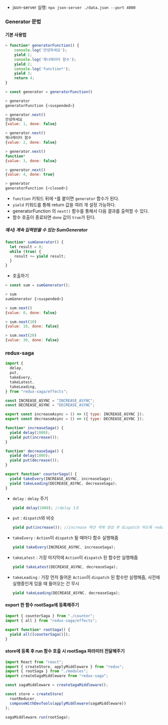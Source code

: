 - json-server 실행: `npx json-server ./data.json --port 4000`

### Generator 문법

#### 기본 사용법

```javascript
> function* generatorFunction() {
    console.log('안녕하세요');
    yield 1;
    console.log('제너레이터 함수');
    yield 2;
    console.log('function*');
    yield 3;
    return 4;
}

> const generator = generatorFunction()

> generator
generatorFunction {<suspended>}

> generator.next()
안녕하세요
{value: 1, done: false}

> generator.next()
제너레이터 함수
{value: 2, done: false}

> generator.next()
function*
{value: 3, done: false}

> generator.next()
{value: 4, done: true}

> generator
generatorFunction {<closed>}
```

- `function` 키워드 뒤에 `*`를 붙이면 `generator` 함수가 된다.
- `yield` 키워드를 통해 return 값을 여러 개 설정 가능하다.
- generatorFunction 의 `next()` 함수를 통해서 다음 결과를 출력할 수 있다.
- 함수 호출이 종료되면 `done` 값이 `true`가 된다.

##### 예시) 계속 입력받을 수 있는 SumGenerator

```javascript
function* sumGenerator() {
  let result = 0;
  while (true) {
    result += yield result;
  }
}
```

- 호출하기

```javascript
> const sum = sumGenerator();

> sum
sumGenerator {<suspended>}

> sum.next()
{value: 0, done: false}

> sum.next(10)
{value: 10, done: false}

> sum.next(20)
{value: 30, done: false}
```

### redux-saga

```javascript
import {
  delay,
  put,
  takeEvery,
  takeLatest,
  takeLeading,
} from "redux-saga/effects";

const INCREASE_ASYNC = "INCREASE_ASYNC";
const DECREASE_ASYNC = "DECREASE_ASYNC";

export const increaseAsync = () => ({ type: INCREASE_ASYNC });
export const decreaseAsync = () => ({ type: DECREASE_ASYNC });

function* increaseSaga() {
  yield delay(1000);
  yield put(increase());
}

function* decreaseSaga() {
  yield delay(1000);
  yield put(decrease());
}

export function* counterSaga() {
  yield takeEvery(INCREASE_ASYNC, increaseSaga);
  yield takeLeading(DECREASE_ASYNC, decreaseSaga);
}
```

- `delay` : `delay` 주기
  ```javascript
  yield delay(1000); //delay 1초
  ```
- `put` : `dispatch`와 비슷
  ```javascript
  yield put(increase()); //increase 액션 객체 생성 후 dispatch 하도록 redux-saga에게 명령
  ```
- `takeEvery` : `Action`이 `dispatch` 될 때마다 함수 실행해줌
  ```javascript
  yield takeEvery(INCREASE_ASYNC, increaseSaga);
  ```
- `takeLatest` : 가장 마지막에 `Action`이 `dispatch` 된 함수만 실행해줌
  ```javascript
  yield takeLatest(DECREASE_ASYNC, decreaseSaga);
  ```
- `takeLeading` : 가장 먼저 들어온 `Action`이 `dispatch` 된 함수만 실행해줌, 사전에 실행중인게 있을 때 들어오는 건 무시
  ```javascript
  yield takeLeading(DECREASE_ASYNC, decreaseSaga);
  ```

#### export 한 함수 rootSaga에 등록해주기

```javascript
import { counterSaga } from "./counter";
import { all } from "redux-saga/effects";

export function* rootSaga() {
  yield all([counterSaga()]);
}
```

#### store에 등록 후 run 함수 호출 시 rootSaga 파라미터 전달해주기

```javascript
import React from "react";
import { createStore, applyMiddleware } from "redux";
import { rootSaga } from "./modules";
import createSagaMiddleware from "redux-saga";

const sagaMiddleware = createSagaMiddleware();

const store = createStore(
  rootReducer,
  composeWithDevTools(applyMiddleware(sagaMiddleware))
);

sagaMiddleware.run(rootSaga);
```
